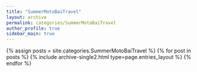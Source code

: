 ```yaml
---
title: "SummerMotoBaiTravel"
layout: archive
permalink: categories/SummerMotoBaiTravel
author_profile: true
sidebar_main: true
---
```


{% assign posts = site.categories.SummerMotoBaiTravel %}
{% for post in posts %} {% include archive-single2.html type=page.entries_layout %} {% endfor %}